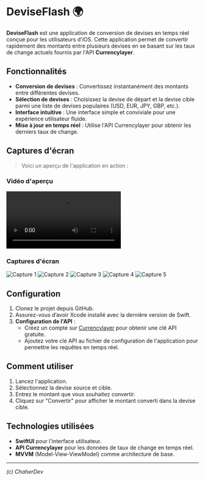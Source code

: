 # DeviseFlash 🌍

**DeviseFlash** est une application de conversion de devises en temps réel conçue pour les utilisateurs d'iOS. Cette application permet de convertir rapidement des montants entre plusieurs devises en se basant sur les taux de change actuels fournis par l'API **Currencylayer**.

## Fonctionnalités

- **Conversion de devises** : Convertissez instantanément des montants entre différentes devises.
- **Sélection de devises** : Choisissez la devise de départ et la devise cible parmi une liste de devises populaires (USD, EUR, JPY, GBP, etc.).
- **Interface intuitive** : Une interface simple et conviviale pour une expérience utilisateur fluide.
- **Mise à jour en temps réel** : Utilise l'API Currencylayer pour obtenir les derniers taux de change.

## Captures d'écran

> Voici un aperçu de l'application en action :

### Vidéo d'aperçu
![Aperçu de l'application](Screens/Aperçu%201.mp4)

### Captures d'écran
![Capture 1](Screens/Capture%201.png)
![Capture 2](Screens/Capture%202.png)
![Capture 3](Screens/Capture%203.png)
![Capture 4](Screens/Capture%204.png)
![Capture 5](Screens/Capture%205.png)

## Configuration

1. Clonez le projet depuis GitHub.
2. Assurez-vous d’avoir Xcode installé avec la dernière version de Swift.
3. **Configuration de l'API** : 
    - Créez un compte sur [Currencylayer](https://currencylayer.com/) pour obtenir une clé API gratuite.
    - Ajoutez votre clé API au fichier de configuration de l'application pour permettre les requêtes en temps réel.

## Comment utiliser

1. Lancez l'application.
2. Sélectionnez la devise source et cible.
3. Entrez le montant que vous souhaitez convertir.
4. Cliquez sur "Convertir" pour afficher le montant converti dans la devise cible.

## Technologies utilisées

- **SwiftUI** pour l'interface utilisateur.
- **API Currencylayer** pour les données de taux de change en temps réel.
- **MVVM** (Model-View-ViewModel) comme architecture de base.

---

*(c) ChaherDev*
